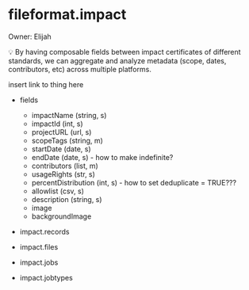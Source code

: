 # fileformat.impact

Owner: Elijah

<aside>
💡 By having composable fields between impact certificates of different standards, we can aggregate and analyze metadata (scope, dates, contributors, etc) across multiple platforms.

</aside>

insert link to thing here

- fields
    - impactName (string, s)
    - impactId (int, s)
    - projectURL (url, s)
    - scopeTags (string, m)
    - startDate (date, s)
    - endDate (date, s) - how to make indefinite?
    - contributors (list, m)
    - usageRights (str, s)
    - percentDistribution (int, s) - how to set deduplicate = TRUE???
    - allowlist (csv, s)
    - description (string, s)
    - image
    - backgroundImage
    
- impact.records
- impact.files
- impact.jobs
- impact.jobtypes